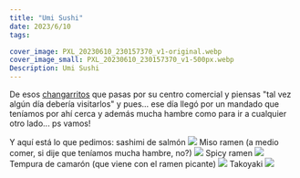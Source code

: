 ```yaml
---
title: "Umi Sushi"
date: 2023/6/10
tags:

cover_image: PXL_20230610_230157370_v1-original.webp
cover_image_small: PXL_20230610_230157370_v1-500px.webp
Description: Umi Sushi
---
```


De esos <a href="https://goo.gl/maps/nkWgsD2qvs6LKguu8">changarritos</a> que pasas por su centro comercial y piensas "tal vez algún día debería visitarlos" y pues... ese día llegó por un mandado que teníamos por ahí cerca y además mucha hambre como para ir a cualquier otro lado... ps vamos!

Y aquí está lo que pedimos: sashimi de salmón
[![](PXL_20230610_224224478_v1)](PXL_20230610_224224478_v1-original.webp)
Miso ramen (a medio comer, si dije que teníamos mucha hambre, no?)
[![](PXL_20230610_224229005_v1)](PXL_20230610_224229005_v1-original.webp)
Spicy ramen
[![](PXL_20230610_224232703_v1)](PXL_20230610_224232703_v1-original.webp)
Tempura de camarón (que viene con el ramen picante)
[![](PXL_20230610_224255445_v1)](PXL_20230610_224255445_v1-original.webp)
Takoyaki
[![](PXL_20230610_230157370_v1)](PXL_20230610_230157370_v1-original.webp)